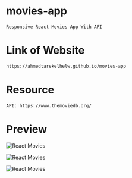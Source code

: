 # movies-app

    Responsive React Movies App With API

# Link of Website

    https://ahmedtarekelhelw.github.io/movies-app

# Resource

    API: https://www.themoviedb.org/

# Preview

![React Movies](https://user-images.githubusercontent.com/76922296/156870941-95775569-4d1d-40a1-80b5-d44cad37de81.png)

![React Movies](https://user-images.githubusercontent.com/76922296/156870951-c21df3ee-75d0-4bbf-9b61-cb31a838be51.png)

![React Movies](https://user-images.githubusercontent.com/76922296/156870957-d83ad1e5-10b8-41a5-954c-d2d50b190433.png)

